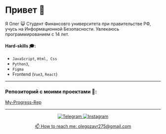 ### <h1 align="left">Привет 👋</h1> 
Я Олег 😺 Студент Финансовго университета при правительстве РФ, учусь на Информационной Безопасности. Увлекаюсь программированием с 14 лет.

#### Hard-skills 🎓:
   - `JavaScript`, `Html, Css`
   - `Python3`,
   - `Figma`
   - Frontend (`Vue3`, `React`)

____

### Репозиторий с моими проектами 💾:

<a href="https://github.com/objoracoda/my-progress-rep"><p>My-Progress-Rep</p>

____
   
<p align="center">

<a href="https://t.me/objoracoda">
   <img top="0" src="https://img.shields.io/badge/Telegram-2CA5E0?style=for-the-badge&logo=telegram&logoColor=white" alt="Telegram" target="_blank" margin-left="10px">
<a href="https://www.instagram.com/objoracoda">
   <img top="0" src="https://img.shields.io/badge/instagram-%23E4405F.svg?style=for-the-badge&logo=Instagram&logoColor=white" alt="Instagram" target="_blank" margin-left="10px">
</p>
   
<p align='center'>
   📫 How to reach me: <a href='mailto:olegozavr275@gmail.com'>olegozavr275@gmail.com</a>
</p>
